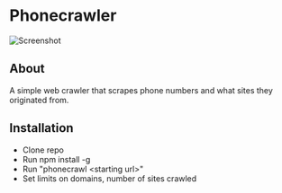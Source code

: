 # Phonecrawler

![Screenshot](http://i.imgur.com/o692f3C.png)
## About
A simple web crawler that scrapes phone numbers and what sites they originated from.

## Installation
* Clone repo
* Run npm install -g 
* Run "phonecrawl \<starting url\>" 
* Set limits on domains, number of sites crawled
